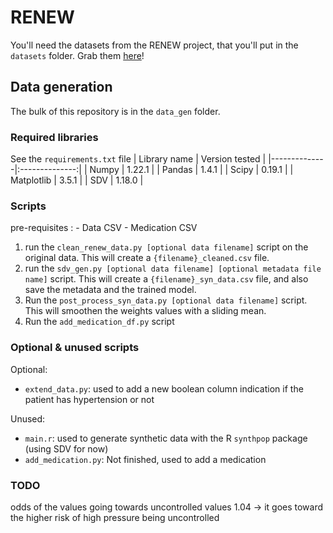 # RENEW

You'll need the datasets from the RENEW project, that you'll put in the `datasets` folder. Grab them [here](https://uncloud.univ-nantes.fr/index.php/s/SePD3YPPxFg2sbb)!

## Data generation
The bulk of this repository is in the `data_gen` folder.

### Required libraries
See the `requirements.txt` file
| Library name | Version tested |
|--------------|:--------------:|
| Numpy        | 1.22.1         |
| Pandas       | 1.4.1          |
| Scipy        | 0.19.1         |
| Matplotlib   | 3.5.1          |
| SDV          | 1.18.0         |

### Scripts
pre-requisites : 
    - Data CSV
    - Medication CSV

1. run the `clean_renew_data.py [optional data filename]` script on the original data. This will create a `{filename}_cleaned.csv` file.  
2. run the `sdv_gen.py [optional data filename] [optional metadata file name]` script. This will create a `{filename}_syn_data.csv` file, and also save the metadata and the trained model.  
3. Run the `post_process_syn_data.py [optional data filename]` script. This will smoothen the weights values with a sliding mean.  
4. Run the `add_medication_df.py` script  

### Optional & unused scripts
Optional:  
* `extend_data.py`: used to add a new boolean column indication if the patient has hypertension or not 

Unused:  
* `main.r`: used to generate synthetic data with the R `synthpop` package (using SDV for now)  
* `add_medication.py`: Not finished, used to add a medication  

### TODO
odds of the values going towards uncontrolled values 
1.04 -> it goes toward the higher risk of high pressure being uncontrolled

